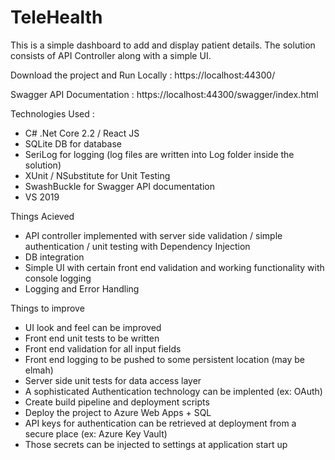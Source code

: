 # TeleHealth
This is a simple dashboard to add and display patient details. 
The solution consists of API Controller along with a simple UI.

Download the project and Run Locally : https://localhost:44300/

Swagger API Documentation : https://localhost:44300/swagger/index.html

Technologies Used : 

- C# .Net Core 2.2 / React JS   
- SQLite DB for database
- SeriLog for logging (log files are written into Log folder inside the solution)
- XUnit / NSubstitute for Unit Testing
- SwashBuckle for Swagger API documentation
- VS 2019


Things Acieved

- API controller implemented with server side validation / simple authentication / unit testing with Dependency Injection
- DB integration
- Simple UI with certain front end validation and working functionality with console logging
- Logging and Error Handling 

Things to improve

- UI look and feel can be improved
- Front end unit tests to be written
- Front end validation for all input fields
- Front end  logging to be pushed to some persistent location (may be elmah)
- Server side unit tests for data access layer
- A sophisticated Authentication technology can be implented (ex: OAuth)
- Create build pipeline and deployment scripts
- Deploy the project to Azure Web Apps + SQL
- API keys for authentication can be retrieved at deployment from a secure place (ex: Azure Key Vault)
- Those secrets can be injected to settings at application start up




